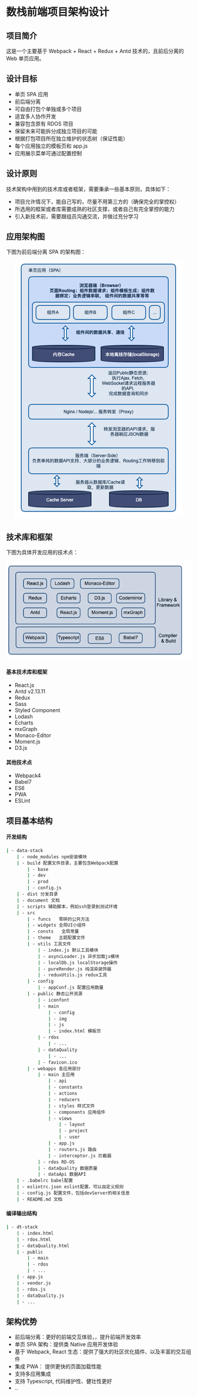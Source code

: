 # 数栈前端项目架构设计

## 项目简介

这是一个主要基于 Webpack + React + Redux + Antd 技术的，且前后分离的 Web 单页应用。

## 设计目标

- 单页 SPA 应用
- 前后端分离
- 可自由打包个单独或多个项目
- 适宜多人协作开发
- 兼容包含原有 RDOS 项目
- 保留未来可能拆分成独立项目的可能
- 根据打包项目所在独立维护的状态树（保证性能）
- 每个应用独立的模板页和 app.js
- 应用展示菜单可通过配置控制

## 设计原则
技术架构中用到的技术库或者框架，需要秉承一些基本原则，具体如下：

- 项目允许情况下，能自己写的，尽量不用第三方的（确保完全的掌控权）
- 所选用的框架或者库需要成熟的社区支撑，或者自己有完全掌控的能力
- 引入新技术前，需要跟组员沟通交流，并做过充分学习

## 应用架构图

下图为前后端分离 SPA 的架构图：

<div style="text-align:center"><img src="./imgs/spa-web.png" /></div>

## 技术库和框架

下图为具体开发应用的技术点：

<div style="text-align:center"><img src="./imgs/tech-stack.png" /></div>

#### 基本技术库和框架
- React.js
- Antd v2.13.11
- Redux
- Sass
- Styled Component
- Lodash
- Echarts
- mxGraph
- Monaco-Editor
- Moment.js
- D3.js

#### 其他技术点
- Webpack4
- Babel7
- ES6
- PWA
- ESLint


## 项目基本结构

#### 开发结构
```bash
| - data-stack
    | - node_modules npm安装模块
    | - build 配置文件目录，主要包含Webpack配置
        | - base
        | - dev
        | - prod
        | - config.js
    | - dist 分发目录
    | - document 文档
    | - scripts 辅助脚本，例如ssh登录到测试环境
    | - src
        | - funcs   零碎的公共方法
        | - widgets 全局UI小组件
        | - consts   全局常量
        | - theme   主题配置文件
        | - utils 工具文件
            | - index.js 默认工具模块
            | - asyncLoader.js 异步加载js模块
            | - localDb.js localStorage操作
            | - pureRender.js 纯渲染装饰器
            | - reduxUtils.js redux工具
        | - config
            | - appConf.js 配置应用数量
        | - public 静态公开资源
            | - iconfont
            | - main
                | - config
                | - img
                | - js
                | - index.html 模板页
            | - rdos
                | - ...
            | - dataQuality
                | - ...
            | - favicon.ico
        | - webapps 各应用部分
            | - main 主应用
                | - api
                | - constants
                | - actions
                | - reducers
                | - styles 样式文件
                | - components 应用组件
                | - views
                    | - layout
                    | - project
                    | - user
                | - app.js
                | - routers.js 路由
                | - interceptor.js 拦截器
            | - rdos RD-OS
            | - dataQuality 数据质量
            | - dataApi 数据API
    | - .babelrc babel配置
    | - eslintrc.json eslint配置，可以自定义规则
    | - config.js 配置文件，包括devServer的相关信息
    | - README.md 文档
```

#### 编译输出结构
```bash
| - dt-stack
    | - index.html
    | - rdos.html
    | - dataQuality.html
    | - public
        | - main
        | - rdos
        | - ...
    | - app.js
    | - vendor.js
    | - rdos.js
    | - dataQuality.js
    | - ...
```

## 架构优势
- 前后端分离：更好的前端交互体验，，提升前端开发效率
- 单页 SPA 架构：提供类 Native 应用开发体验
- 基于 Webpack, React 生态：提供了强大的社区优化插件、以及丰富的交互组件
- 集成 PWA： 提供更快的页面加载性能
- 支持多应用集成
- 支持 Typescript, 代码维护性、健壮性更好
- ..
